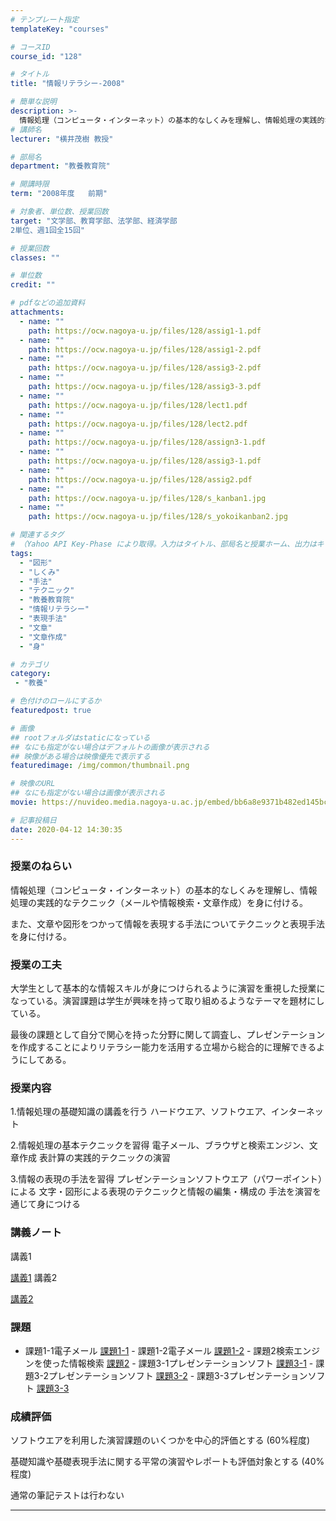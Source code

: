 ```yaml
---
# テンプレート指定
templateKey: "courses"

# コースID
course_id: "128"

# タイトル
title: "情報リテラシー-2008"

# 簡単な説明
description: >-
  情報処理（コンピュータ・インターネット）の基本的なしくみを理解し、情報処理の実践的なテクニック（メールや情報検索・文章作成）を身に付ける。また、文章や図形をつかって情報を表現する手法についてテクニックと表現手法を身に付ける。 ....
# 講師名
lecturer: "横井茂樹 教授"

# 部局名
department: "教養教育院"

# 開講時限
term: "2008年度	前期"

# 対象者、単位数、授業回数
target: "文学部、教育学部、法学部、経済学部
2単位、週1回全15回"

# 授業回数
classes: ""

# 単位数
credit: ""

# pdfなどの追加資料
attachments:
  - name: "" 
    path: https://ocw.nagoya-u.jp/files/128/assig1-1.pdf
  - name: "" 
    path: https://ocw.nagoya-u.jp/files/128/assig1-2.pdf
  - name: "" 
    path: https://ocw.nagoya-u.jp/files/128/assig3-2.pdf
  - name: "" 
    path: https://ocw.nagoya-u.jp/files/128/assig3-3.pdf
  - name: "" 
    path: https://ocw.nagoya-u.jp/files/128/lect1.pdf
  - name: "" 
    path: https://ocw.nagoya-u.jp/files/128/lect2.pdf
  - name: "" 
    path: https://ocw.nagoya-u.jp/files/128/assign3-1.pdf
  - name: "" 
    path: https://ocw.nagoya-u.jp/files/128/assig3-1.pdf
  - name: "" 
    path: https://ocw.nagoya-u.jp/files/128/assig2.pdf
  - name: "" 
    path: https://ocw.nagoya-u.jp/files/128/s_kanban1.jpg
  - name: "" 
    path: https://ocw.nagoya-u.jp/files/128/s_yokoikanban2.jpg

# 関連するタグ
# （Yahoo API Key-Phase により取得。入力はタイトル、部局名と授業ホーム、出力はキーフレーズ（tags））
tags:
  - "図形"
  - "しくみ"
  - "手法"
  - "テクニック"
  - "教養教育院"
  - "情報リテラシー"
  - "表現手法"
  - "文章"
  - "文章作成"
  - "身"

# カテゴリ
category:
 - "教養"

# 色付けのロールにするか
featuredpost: true

# 画像
## rootフォルダはstaticになっている
## なにも指定がない場合はデフォルトの画像が表示される
## 映像がある場合は映像優先で表示する
featuredimage: /img/common/thumbnail.png

# 映像のURL
## なにも指定がない場合は画像が表示される
movie: https://nuvideo.media.nagoya-u.ac.jp/embed/bb6a8e9371b482ed145bcd7559a0589d214429aa

# 記事投稿日
date: 2020-04-12 14:30:35
---
```


### 授業のねらい

情報処理（コンピュータ・インターネット）の基本的なしくみを理解し、情報処理の実践的なテクニック（メールや情報検索・文章作成）を身に付ける。

また、文章や図形をつかって情報を表現する手法についてテクニックと表現手法を身に付ける。


### 授業の工夫

大学生として基本的な情報スキルが身につけられるように演習を重視した授業になっている。演習課題は学生が興味を持って取り組めるようなテーマを題材にしている。

最後の課題として自分で関心を持った分野に関して調査し、プレゼンテーションを作成することによりリテラシー能力を活用する立場から総合的に理解できるようにしてある。





### 授業内容

1.情報処理の基礎知識の講義を行う
ハードウエア、ソフトウエア、インターネット

2.情報処理の基本テクニックを習得
電子メール、ブラウザと検索エンジン、文章作成
表計算の実践的テクニックの演習

3.情報の表現の手法を習得
プレゼンテーションソフトウエア（パワーポイント）による
文字・図形による表現のテクニックと情報の編集・構成の
手法を演習を通じて身につける





### 講義ノート	

講義1

[講義1](https://ocw.nagoya-u.jp/files/128/lect1.pdf) 
講義2

[講義2](https://ocw.nagoya-u.jp/files/128/lect2.pdf) 



<h3>課題</h3>	


- 課題1-1電子メール
[課題1-1](https://ocw.nagoya-u.jp/files/128/assig1-1.pdf) - 課題1-2電子メール
[課題1-2](https://ocw.nagoya-u.jp/files/128/assig1-2.pdf) - 課題2検索エンジンを使った情報検索
[課題2](https://ocw.nagoya-u.jp/files/128/assig2.pdf) - 課題3-1プレゼンテーションソフト
[課題3-1](https://ocw.nagoya-u.jp/files/128/assig3-1.pdf) - 課題3-2プレゼンテーションソフト
[課題3-2](https://ocw.nagoya-u.jp/files/128/assig3-2.pdf) - 課題3-3プレゼンテーションソフト
[課題3-3](https://ocw.nagoya-u.jp/files/128/assig3-3.pdf) 	




### 成績評価

ソフトウエアを利用した演習課題のいくつかを中心的評価とする
(60%程度)

基礎知識や基礎表現手法に関する平常の演習やレポートも評価対象とする
(40%程度)

通常の筆記テストは行わない



-----